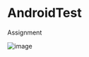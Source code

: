 # AndroidTest
Assignment

![image](https://github.com/AdnanAmjad49/AndroidTest/assets/25763643/7a1f3752-f34d-4d99-907e-4e712b18517f)
